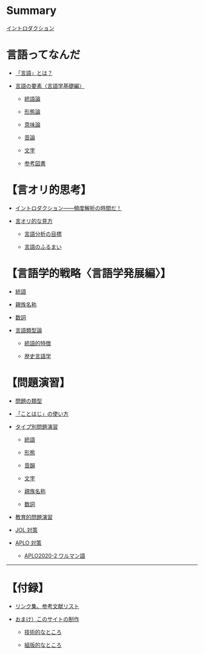 # Summary

[イントロダクション](./chapter_1.md)

# 言語ってなんだ

- [「言語」とは？](第1章/「言語」とは？.md)

- [言語の要素〈言語学基礎編〉]()

    - [統語論]()

    - [形態論]()

    - [意味論]()

    - [音論]()

    - [文字]()

    - [参考図書]()

# 【言オリ的思考】

- [イントロダクション――頻度解析の時間だ！]()

- [言オリ的な見方]()

    - [言語分析の目標]()

    - [言語のふるまい]()

# 【言語学的戦略〈言語学発展編〉】

- [統語]()

- [親族名称]()

- [数詞]()

- [言語類型論]()

    - [統語的特徴]()

    - [歴史言語学]()

# 【問題演習】

- [問題の類型]()

- [「ことはじ」の使い方]()

- [タイプ別問題演習]()

    - [統語]()

    - [形態]()

    - [音韻]()

    - [文字]()

    - [親族名称]()

    - [数詞]()

- [教育的問題演習]()

- [JOL 対策]()

- [APLO 対策]()

    - [APLO2020-2 ワルマン語](APLO対策/2020-2.md)

---

# 【付録】

- [リンク集、参考文献リスト](付録/リンク集.md)

- [おまけ）このサイトの制作](付録/おまけ.md)

    - [技術的なところ](付録/おまけ_技術的なところ.md)

    - [組版的なところ](付録/おまけ_組版的なところ.md)